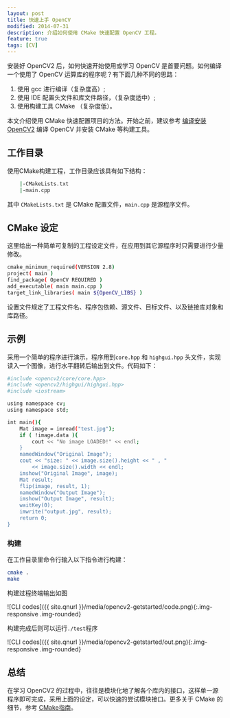 ```yaml
---
layout: post
title: 快速上手 OpenCV
modified: 2014-07-31
description: 介绍如何使用 CMake 快速配置 OpenCV 工程。
feature: true
tags: [CV]
---
```


安装好 OpenCV2 后，如何快速开始使用或学习 OpenCV 是首要问题。如何编译一个使用了 OpenCV 运算库的程序呢？有下面几种不同的思路：

1. 使用 gcc 进行编译（复杂度高）;
2. 使用 IDE 配置头文件和库文件路径，（复杂度适中）;
3. 使用构建工具 CMake （复杂度低）。

本文介绍使用 CMake 快速配置项目的方法。开始之前，建议参考 [编译安装OpenCV2](http://oncemore2020.github.io/blog/opencv2compile) 编译 OpenCV 并安装 CMake 等构建工具。

## 工作目录

使用CMake构建工程，工作目录应该具有如下结构：

```bash
    |-CMakeLists.txt
    |-main.cpp
```

其中 `CMakeLists.txt` 是 CMake 配置文件，`main.cpp` 是源程序文件。

## CMake 设定

这里给出一种简单可复制的工程设定文件，在应用到其它源程序时只需要进行少量修改。

```bash
cmake_minimum_required(VERSION 2.8)
project( main )
find_package( OpenCV REQUIRED )
add_executable( main main.cpp )
target_link_libraries( main ${OpenCV_LIBS} )
```

设置文件规定了工程文件名、程序包依赖、源文件、目标文件、以及链接库对象和库路径。

## 示例

采用一个简单的程序进行演示，程序用到`core.hpp` 和 `highgui.hpp` 头文件，实现读入一个图像，进行水平翻转后输出到文件。代码如下：

```bash
#include <opencv2/core/core.hpp>
#include <opencv2/highgui/highgui.hpp>
#include <iostream>

using namespace cv;
using namespace std;

int main(){
    Mat image = imread("test.jpg");
    if ( !image.data ){
        cout << "No image LOADED!" << endl;
    }
    namedWindow("Original Image");
    cout << "size: " << image.size().height << " , "
        << image.size().width << endl;
    imshow("Original Image", image);
    Mat result;
    flip(image, result, 1);
    namedWindow("Output Image");
    imshow("Output Image", result);
    waitKey(0);
    imwrite("output.jpg", result);
    return 0;
}
```

### 构建

在工作目录里命令行输入以下指令进行构建：

```Bash
cmake .
make
```

构建过程终端输出如图

![CLI codes]({{ site.qnurl }}/media/opencv2-getstarted/code.png){:.img-responsive .img-rounded}

构建完成后则可以运行`./test`程序

![CLI codes]({{ site.qnurl }}/media/opencv2-getstarted/out.png){:.img-responsive .img-rounded}

## 总结

在学习 OpenCV2 的过程中，往往是模块化地了解各个库内的接口，这样单一源程序即可完成，采用上面的设定，可以快速的尝试模块接口。更多关于 CMake 的细节，参考 [CMake指南](http://www.cmake.org/cmake/help/cmake_tutorial.html)。
